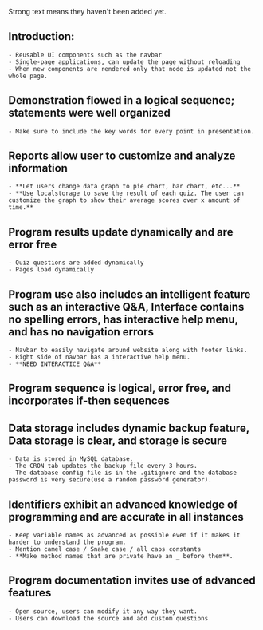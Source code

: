 Strong text means they haven't been added yet.

## Introduction:
    - Reusable UI components such as the navbar
    - Single-page applications, can update the page without reloading
    - When new components are rendered only that node is updated not the whole page.

## Demonstration flowed in a logical sequence; statements were well organized
    - Make sure to include the key words for every point in presentation.

## Reports allow user to customize and analyze information
    - **Let users change data graph to pie chart, bar chart, etc...**
    - **Use localstorage to save the result of each quiz. The user can customize the graph to show their average scores over x amount of time.**

## Program results update dynamically and are error free
    - Quiz questions are added dynamically
    - Pages load dynamically

## Program use also includes an intelligent feature such as an interactive Q&A, Interface contains no spelling errors, has interactive help menu, and has no navigation errors
    - Navbar to easily navigate around website along with footer links.
    - Right side of navbar has a interactive help menu.
    - **NEED INTERACTICE Q&A**

## Program sequence is logical, error free, and incorporates if-then sequences

## Data storage includes dynamic backup feature, Data storage is clear, and storage is secure 
    - Data is stored in MySQL database.
    - The CRON tab updates the backup file every 3 hours.
    - The database config file is in the .gitignore and the database password is very secure(use a random password generator).

## Identifiers exhibit an advanced knowledge of programming and are accurate in all instances
    - Keep variable names as advanced as possible even if it makes it harder to understand the program.
    - Mention camel case / Snake case / all caps constants
    - **Make method names that are private have an _ before them**.

## Program documentation invites use of advanced features
    - Open source, users can modify it any way they want.
    - Users can download the source and add custom questions
